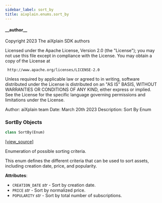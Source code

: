```yaml
---
sidebar_label: sort_by
title: aixplain.enums.sort_by
---
```


#### \_\_author\_\_

Copyright 2023 The aiXplain SDK authors

Licensed under the Apache License, Version 2.0 (the &quot;License&quot;);
you may not use this file except in compliance with the License.
You may obtain a copy of the License at

     http://www.apache.org/licenses/LICENSE-2.0

Unless required by applicable law or agreed to in writing, software
distributed under the License is distributed on an &quot;AS IS&quot; BASIS,
WITHOUT WARRANTIES OR CONDITIONS OF ANY KIND, either express or implied.
See the License for the specific language governing permissions and
limitations under the License.

Author: aiXplain team
Date: March 20th 2023
Description:
    Sort By Enum

### SortBy Objects

```python
class SortBy(Enum)
```

[[view_source]](https://github.com/aixplain/aiXplain/blob/main/aixplain/enums/sort_by.py#L27)

Enumeration of possible sorting criteria.

This enum defines the different criteria that can be used to sort assets,
including creation date, price, and popularity.

**Attributes**:

- `CREATION_DATE` _str_ - Sort by creation date.
- `PRICE` _str_ - Sort by normalized price.
- `POPULARITY` _str_ - Sort by total number of subscriptions.

